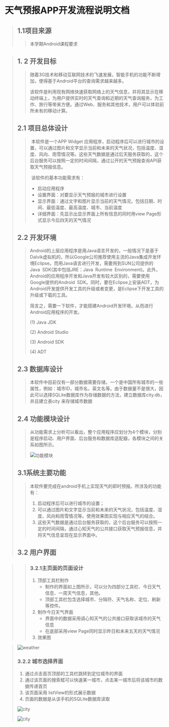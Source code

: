 # 天气预报APP开发流程说明文档

> ## 1.1项目来源
>
> > 本学期Android课程要求

> ## 1. 2 开发目标
>
> > ​	随着3G技术和移动互联网技术的飞速发展，智能手机的功能不断增加，使得基于Android平台的查询需求越来越多。
> >
> > ​	该软件是利用现有网络快速获取网络上的天气信息，并将其显示在移动终端上，为用户提供实时的天气查询和近期的天气查询服务，为工作、旅行等带来方便。通过Web、服务和其他技术，用户可以体验前所未有的移动计算。
>
> ## 2.1 项目总体设计
>
> > ​	本软件是一个APP Widget 应用程序，启动程序后可以进行城市的设置，可以通过图片和文字显示当前和未来的天气状况，包括温度、湿度、风向、雨雪情况等。这些天气数据是通过后天服务获取的，这个后台服务可以按照一定的时间间隔，通过公开的天气预报查询API获取天气预报信息。
> >
> > ​	该软件的基本功能需求有：
> >
> >  - 启动应用程序
> >  - 设置界面：对要显示天气预报的城市进行设置
> >  - 显示界面：通过文字和图片显示当前的天气情况，包括日期、时间、最低温度、最高温度、城市、当前温度
> >  - 详细界面：先显示出显示界面上所有信息的同时用view Page形式显示今后四天的天气情况
>
> ##  2.2 开发环境
>
> >​	Android的上层应用程序是用Java语言开发的，一般情况下是基于Dalvik虚拟机的，所以Google公司推荐使用主流的Java集成开发环境Eclipse。而用Java语言进行开发，需要用到SUN公司提供的Java SDK(其中包括JRE：Java Runtime Environment)。此外，Android的应用程序开发和Java开发有较大区别的，需要使用Google提供的Android SDK。同时，要在Eclipse上安装ADT，为Android开发提供开发工具的升级或者变更，是Eclipse下开发工具的升级或下载的工具。
> >
> >​	简言之，需要一下软件，才能搭建Android开发环境，从而进行Android应用程序的开发。
> >
> >(1)  Java JDK
> >
> >(2)  Android Studio
> >
> >(3)  Android SDK
> >
> >(4)  ADT
>
> ## 2.3 数据库设计
>
> > ​	本软件中目前仅有一部分数据需要存储，一个是中国所有城市的一些属性，例如：城市ID，城市名，英文名等。由于数据量不是很大，因此可以选择SQLite数据库作为存储数据的方法，建立数据库city.db，并且建立表city 来存储城市数据
>
> ## 2.4 功能模块设计
>
> > ​	从功能需求上分析可以看出，整个应用程序应划分为4个模块，分别是程序启动、用户界面、后台服务和数据库适配器，各模块之间的关系如图所示。
> >
> > ![功能模块](https://raw.githubusercontent.com/IceFrost925/Android/master/%E5%8A%9F%E8%83%BD%E6%A8%A1%E5%9D%97.jpg)
>
> ## 3.1系统主要功能
>
> > 本软件要完成在android手机上实现天气的即时预报。所涉及的功能有： 
> >
> > 1. 启动程序后可以进行城市的设置； 
> > 2. 可以通过图片和文字显示当前和未来的天气状况，包括温度、湿度、风向和雨雪情况等。使用效果图实现与相应天气的结合。 
> > 3. 这些天气数据是通过后台服务获取的，这个后台服务可以按照一定的时间间隔，通过心知天气的公共接口获取天气预报信息，并将天气信息呈现在显示界面中。
>
> ## 3.2 用户界面

> > ###  3.2.1主页面的页面设计
> >
> > 1. 顶部工具栏制作
> >    * 制作的界面如上图所示，可以分为四部分工具栏、今日天气信息、一周天气信息，其他。 
> >    * 顶部工具栏包含选择城市、分隔符、天气名称、定位、刷新等控件。
> > 2. 制作今日天气界面
> >    * 界面中的数据采用调心知天气的公共接口获取该城市的天气信息
> >    * 在底部采用view Page同时显示昨日和未来五天的天气情况
> > 3. 效果图
>

> ![weather](https://raw.githubusercontent.com/IceFrost925/Android/master/weather.png)
>
> ### 3.2.2 城市选择界面
>
>  	1. 通过点击首页顶部的工具栏跳转到定位城市的界面
>  	2. 通过该页面的搜索框可以快速某一城市，点击某一城市后将该城市的数据传递首页
>  	3. 该页面采用 listView的形式展示数据
>  	4. 页面的数据是从该手机的SQLite数据库读取
>
> ![city](https://raw.githubusercontent.com/IceFrost925/Android/master/city.png)
>
> ![city](https://raw.githubusercontent.com/IceFrost925/Android/master/city_result.png)
>
>


